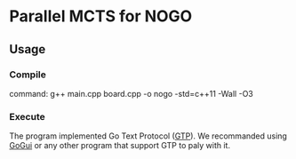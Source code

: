 # Parallel MCTS for NOGO

## Usage
### Compile
command: g++ main.cpp board.cpp -o nogo -std=c++11 -Wall -O3

### Execute
The program implemented Go Text Protocol ([GTP](http://www.gnu.org/software/gnugo/gnugo_19.html)). We recommanded using [GoGui](https://sourceforge.net/projects/gogui/) or any other program that support GTP to paly with it.
